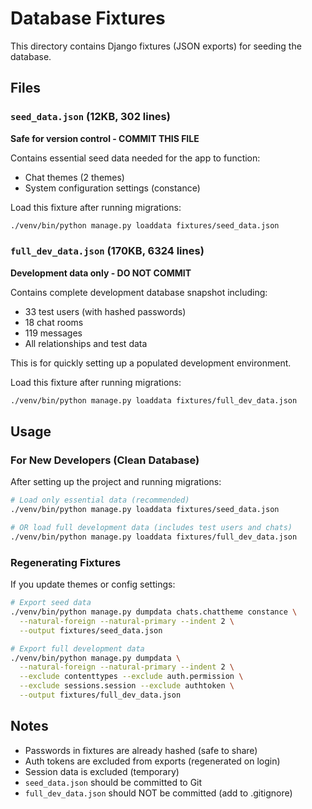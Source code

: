 # Database Fixtures

This directory contains Django fixtures (JSON exports) for seeding the database.

## Files

### `seed_data.json` (12KB, 302 lines)
**Safe for version control - COMMIT THIS FILE**

Contains essential seed data needed for the app to function:
- Chat themes (2 themes)
- System configuration settings (constance)

Load this fixture after running migrations:
```bash
./venv/bin/python manage.py loaddata fixtures/seed_data.json
```

### `full_dev_data.json` (170KB, 6324 lines)
**Development data only - DO NOT COMMIT**

Contains complete development database snapshot including:
- 33 test users (with hashed passwords)
- 18 chat rooms
- 119 messages
- All relationships and test data

This is for quickly setting up a populated development environment.

Load this fixture after running migrations:
```bash
./venv/bin/python manage.py loaddata fixtures/full_dev_data.json
```

## Usage

### For New Developers (Clean Database)

After setting up the project and running migrations:

```bash
# Load only essential data (recommended)
./venv/bin/python manage.py loaddata fixtures/seed_data.json

# OR load full development data (includes test users and chats)
./venv/bin/python manage.py loaddata fixtures/full_dev_data.json
```

### Regenerating Fixtures

If you update themes or config settings:

```bash
# Export seed data
./venv/bin/python manage.py dumpdata chats.chattheme constance \
  --natural-foreign --natural-primary --indent 2 \
  --output fixtures/seed_data.json

# Export full development data
./venv/bin/python manage.py dumpdata \
  --natural-foreign --natural-primary --indent 2 \
  --exclude contenttypes --exclude auth.permission \
  --exclude sessions.session --exclude authtoken \
  --output fixtures/full_dev_data.json
```

## Notes

- Passwords in fixtures are already hashed (safe to share)
- Auth tokens are excluded from exports (regenerated on login)
- Session data is excluded (temporary)
- `seed_data.json` should be committed to Git
- `full_dev_data.json` should NOT be committed (add to .gitignore)

